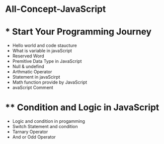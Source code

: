 # All-Concept-JavaScript

# \* Start Your Programming Journey

- Hello world and code staucture
- What is variable in javaScript
- Reserved Word
- Premitive Data Type in JavaScript
- Null & undefind
- Arthmatic Operator
- Statement in javaScirpt
- Math function provide by JavaScript
- avaScript Comment

# \*\* Condition and Logic in JavaScript

- Logic and condition in progamming
- Switch Statement and condition
- Tarnary Operator
- And or Odd Operator
